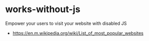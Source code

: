 # works-without-js
Empower your users to visit your website with disabled JS

- https://en.m.wikipedia.org/wiki/List_of_most_popular_websites
